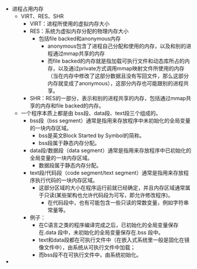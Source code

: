 - 进程占用内存
	- VIRT、RES、SHR
		- VIRT：进程所使用的虚拟内存大小
		- RES：系统为虚拟内存分配的物理内存大小
			- 包括file backed和anonymous内存
				- anonymous包含了进程自己分配和使用的内存，以及和别的进程通过mmap共享的内存
				- 而file backed的内存就是指加载可执行文件和动态库所占的内存，以及通过private方式调用mmap映射文件所使用的内存（当在内存中修改了这部分数据且没有写回文件，那么这部分内存就变成了anonymous），这部分内存也可能跟别的进程共享。
		- SHR：RES的一部分，表示和别的进程共享的内存，包括通过mmap共享的内存和file backed的内存。
	- 一个程序本质上都是由 bss段、data段、text段三个组成的。
		- bss段（bss segment）通常是指用来存放程序中未初始化的全局变量的一块内存区域。
			- bss是英文Block Started by Symbol的简称。
			- bss段属于静态内存分配。
		- data段/数据段（data segment）通常是指用来存放程序中已初始化的全局变量的一块内存区域。
			- 数据段属于静态内存分配。
		- text段/代码段（code segment/text segment）通常是指用来存放程序执行代码的一块内存区域。
			- 这部分区域的大小在程序运行前就已经确定，并且内存区域通常属于只读(某些架构也允许代码段为可写，即允许修改程序)。
				- 在代码段中，也有可能包含一些只读的常数变量，例如字符串常量等。
		- 例子：
			- 在C语言之类的程序编译完成之后，已初始化的全局变量保存在.data 段中，未初始化的全局变量保存在.bss 段中。
			- text和data段都在可执行文件中（在嵌入式系统里一般是固化在镜像文件中），由系统从可执行文件中加载；
			- 而bss段不在可执行文件中，由系统初始化。
-